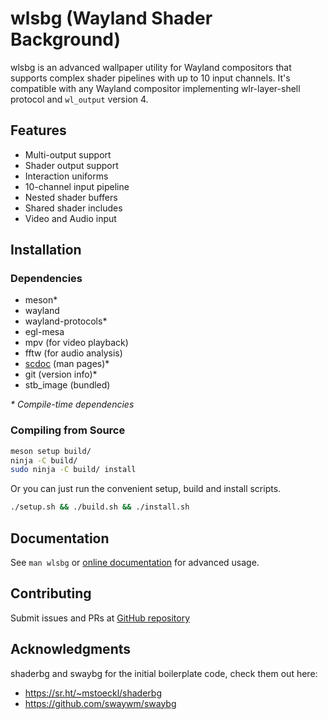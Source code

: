 # wlsbg (Wayland Shader Background)

wlsbg is an advanced wallpaper utility for Wayland compositors that supports complex shader pipelines with up to 10 input channels. It's compatible with any Wayland compositor implementing wlr-layer-shell protocol and `wl_output` version 4.

## Features

- Multi-output support
- Shader output support
- Interaction uniforms
- 10-channel input pipeline
- Nested shader buffers
- Shared shader includes
- Video and Audio input

## Installation

### Dependencies

- meson\*
- wayland
- wayland-protocols\*
- egl-mesa
- mpv (for video playback)
- fftw (for audio analysis)
- [scdoc](https://git.sr.ht/~sircmpwn/scdoc) (man pages)\*
- git (version info)\*
- stb_image (bundled)

_\* Compile-time dependencies_

### Compiling from Source

```bash
meson setup build/
ninja -C build/
sudo ninja -C build/ install
```

Or you can just run the convenient setup, build and install scripts.

```bash
./setup.sh && ./build.sh && ./install.sh
```

## Documentation

See `man wlsbg` or [online documentation](https://github.com/Sublimeful/wlsbg/wiki) for advanced usage.

## Contributing

Submit issues and PRs at [GitHub repository](https://github.com/Sublimeful/wlsbg)

## Acknowledgments

shaderbg and swaybg for the initial boilerplate code, check them out here:

- https://sr.ht/~mstoeckl/shaderbg
- https://github.com/swaywm/swaybg
